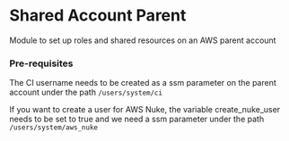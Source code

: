 # Shared Account Parent

Module to set up roles and shared resources on an AWS parent account

### Pre-requisites

The CI username needs to be created as a ssm parameter on the parent account under the path `/users/system/ci`

If you want to create a user for AWS Nuke, the variable create_nuke_user needs to be set to true and we need a ssm parameter under the path
`/users/system/aws_nuke`
